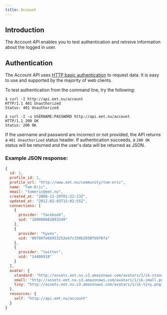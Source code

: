 ```yaml
---
title: Account
---
```


## Introduction

The Account API enables you to test authentication and retreive information about the logged in user.

## Authentication

The Account API uses [HTTP basic authentication][HTTP Auth] to request data. It is easy to use and supported by the majority of web clients.

To test authentication from the command line, try the following:

~~~
$ curl -I http://api.eet.nu/account
HTTP/1.1 401 Unauthorized
Status: 401 Unauthorized

$ curl -I -u USERNAME:PASSWORD http://api.eet.nu/account
HTTP/1.1 200 OK
Status: 200 OK
~~~

If the username and password are incorrect or not provided, the API returns a `401 Unauthorized` status header. If authentication succeeds, a `200 OK` status will be returned and the user's data will be returned as JSON.

### Example JSON response:

```javascript
{
  id: 1,
  profile_id: 1,
  profile_url: "http://www.eet.nu/community/tom-eric",
  name: "Tom-Eric",
  email: "tomeric@eet.nu",
  created_at: "2008-11-29T01:22:13Z",
  updated_at: "2012-02-03T15:02:55Z",
  connections: [
    {
      provider: "facebook",
      uid: "100000682893240"
    },
    {
      provider: "hyves",
      uid: "00788fe6b953252e67c339b2058fb976fa"
    },
    {
      provider: "twitter",
      uid: "14486918"
    }
  ],
  avatar: {
    standard: "http://assets.eet.nu.s3.amazonaws.com/avatars/1/ik-standard.png?1320445543",
    small: "http://assets.eet.nu.s3.amazonaws.com/avatars/1/ik-small.png?1320445543",
    tiny: "http://assets.eet.nu.s3.amazonaws.com/avatars/1/ik-tiny.png?1320445543"
  },
  resources: {
    self: "http://api.eet.nu/account"
  }
}
```

[HTTP Auth]: http://en.wikipedia.org/wiki/Basic_access_authentication "Basic HTTP Authentication"
